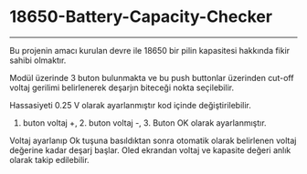# 18650-Battery-Capacity-Checker
--------------------------------------------------------------------------------------------------------------------------------------------------------------
Bu projenin amacı kurulan devre ile 18650 bir pilin kapasitesi hakkında fikir sahibi olmaktır.

Modül üzerinde 3 buton bulunmakta ve bu push buttonlar üzerinden cut-off voltaj gerilimi belirlenerek deşarjın biteceği nokta seçilebilir. 

Hassasiyeti 0.25 V olarak ayarlanmıştır kod içinde değiştirilebilir.

1. buton voltaj +, 2. buton voltaj -, 3. Buton OK olarak ayarlanmıştır.

Voltaj ayarlanıp Ok tuşuna basıldıktan sonra otomatik olarak belirlenen voltaj değerine kadar deşarj başlar. Oled ekrandan voltaj ve kapasite değeri anlık olarak takip edilebilir.
